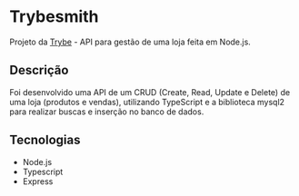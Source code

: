# Trybesmith

Projeto da [Trybe](https://www.betrybe.com/ "Trybe") - API para gestão de uma loja feita em Node.js.

## Descrição

Foi desenvolvido uma API de um CRUD (Create, Read, Update e Delete) de uma loja (produtos e vendas), utilizando TypeScript e a biblioteca mysql2 para realizar buscas e inserção no banco de dados.

## Tecnologias

- Node.js
- Typescript
- Express
